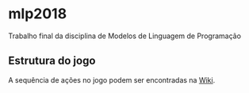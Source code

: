 # mlp2018
Trabalho final da disciplina de Modelos de Linguagem de Programação

## Estrutura do jogo
A sequência de ações no jogo podem ser encontradas na [Wiki](https://github.com/alexMoraes/mlp2018/wiki/Game-structure).

